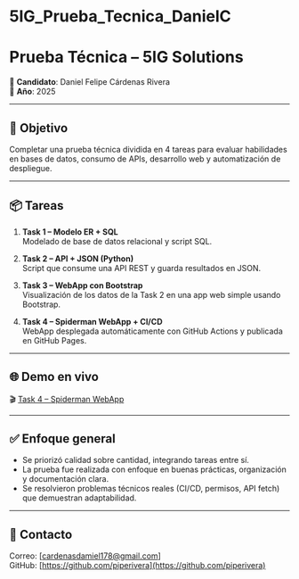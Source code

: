 # 5IG_Prueba_Tecnica_DanielC

# Prueba Técnica – 5IG Solutions

👤 **Candidato**: Daniel Felipe Cárdenas Rivera  
📅 **Año**: 2025

---

## 🎯 Objetivo

Completar una prueba técnica dividida en 4 tareas para evaluar habilidades en bases de datos, consumo de APIs, desarrollo web y automatización de despliegue.

---

## 📦 Tareas

1. **Task 1 – Modelo ER + SQL**  
   Modelado de base de datos relacional y script SQL.

2. **Task 2 – API + JSON (Python)**  
   Script que consume una API REST y guarda resultados en JSON.

3. **Task 3 – WebApp con Bootstrap**  
   Visualización de los datos de la Task 2 en una app web simple usando Bootstrap.

4. **Task 4 – Spiderman WebApp + CI/CD**  
   WebApp desplegada automáticamente con GitHub Actions y publicada en GitHub Pages.

---

## 🌐 Demo en vivo

🎬 [Task 4 – Spiderman WebApp](https://piperivera.github.io/Task4_Spiderman_CICD)

---

## ✅ Enfoque general

- Se priorizó calidad sobre cantidad, integrando tareas entre sí.
- La prueba fue realizada con enfoque en buenas prácticas, organización y documentación clara.
- Se resolvieron problemas técnicos reales (CI/CD, permisos, API fetch) que demuestran adaptabilidad.

---

## 📩 Contacto

Correo: [cardenasdamiel178@gmail.com]  
GitHub: [https://github.com/piperivera](https://github.com/piperivera)
